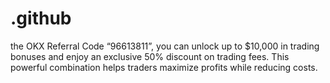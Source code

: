 # .github
the OKX Referral Code “96613811”, you can unlock up to $10,000 in trading bonuses and enjoy an exclusive 50% discount on trading fees. This powerful combination helps traders maximize profits while reducing costs.
